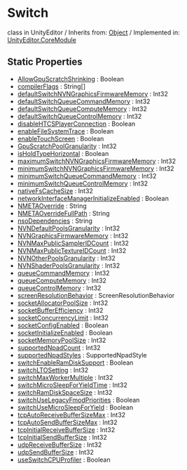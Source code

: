 # Switch
class in UnityEditor
 / Inherits from: <a href="https://docs.unity3d.com/6000.2/Documentation/ScriptReference/Object.html">Object</a> / Implemented in: <a href="https://docs.unity3d.com/6000.2/Documentation/ScriptReference/UnityEditor.CoreModule.html">UnityEditor.CoreModule</a>

## Static Properties
- <a href="https://docs.unity3d.com/6000.2/Documentation/ScriptReference/Switch-AllowGpuScratchShrinking.html">AllowGpuScratchShrinking</a> : Boolean
- <a href="https://docs.unity3d.com/6000.2/Documentation/ScriptReference/Switch-compilerFlags.html">compilerFlags</a> : String[]
- <a href="https://docs.unity3d.com/6000.2/Documentation/ScriptReference/Switch-defaultSwitchNVNGraphicsFirmwareMemory.html">defaultSwitchNVNGraphicsFirmwareMemory</a> : Int32
- <a href="https://docs.unity3d.com/6000.2/Documentation/ScriptReference/Switch-defaultSwitchQueueCommandMemory.html">defaultSwitchQueueCommandMemory</a> : Int32
- <a href="https://docs.unity3d.com/6000.2/Documentation/ScriptReference/Switch-defaultSwitchQueueComputeMemory.html">defaultSwitchQueueComputeMemory</a> : Int32
- <a href="https://docs.unity3d.com/6000.2/Documentation/ScriptReference/Switch-defaultSwitchQueueControlMemory.html">defaultSwitchQueueControlMemory</a> : Int32
- <a href="https://docs.unity3d.com/6000.2/Documentation/ScriptReference/Switch-disableHTCSPlayerConnection.html">disableHTCSPlayerConnection</a> : Boolean
- <a href="https://docs.unity3d.com/6000.2/Documentation/ScriptReference/Switch-enableFileSystemTrace.html">enableFileSystemTrace</a> : Boolean
- <a href="https://docs.unity3d.com/6000.2/Documentation/ScriptReference/Switch-enableTouchScreen.html">enableTouchScreen</a> : Boolean
- <a href="https://docs.unity3d.com/6000.2/Documentation/ScriptReference/Switch-GpuScratchPoolGranularity.html">GpuScratchPoolGranularity</a> : Int32
- <a href="https://docs.unity3d.com/6000.2/Documentation/ScriptReference/Switch-isHoldTypeHorizontal.html">isHoldTypeHorizontal</a> : Boolean
- <a href="https://docs.unity3d.com/6000.2/Documentation/ScriptReference/Switch-maximumSwitchNVNGraphicsFirmwareMemory.html">maximumSwitchNVNGraphicsFirmwareMemory</a> : Int32
- <a href="https://docs.unity3d.com/6000.2/Documentation/ScriptReference/Switch-minimumSwitchNVNGraphicsFirmwareMemory.html">minimumSwitchNVNGraphicsFirmwareMemory</a> : Int32
- <a href="https://docs.unity3d.com/6000.2/Documentation/ScriptReference/Switch-minimumSwitchQueueCommandMemory.html">minimumSwitchQueueCommandMemory</a> : Int32
- <a href="https://docs.unity3d.com/6000.2/Documentation/ScriptReference/Switch-minimumSwitchQueueControlMemory.html">minimumSwitchQueueControlMemory</a> : Int32
- <a href="https://docs.unity3d.com/6000.2/Documentation/ScriptReference/Switch-nativeFsCacheSize.html">nativeFsCacheSize</a> : Int32
- <a href="https://docs.unity3d.com/6000.2/Documentation/ScriptReference/Switch-networkInterfaceManagerInitializeEnabled.html">networkInterfaceManagerInitializeEnabled</a> : Boolean
- <a href="https://docs.unity3d.com/6000.2/Documentation/ScriptReference/Switch-NMETAOverride.html">NMETAOverride</a> : String
- <a href="https://docs.unity3d.com/6000.2/Documentation/ScriptReference/Switch-NMETAOverrideFullPath.html">NMETAOverrideFullPath</a> : String
- <a href="https://docs.unity3d.com/6000.2/Documentation/ScriptReference/Switch-nsoDependencies.html">nsoDependencies</a> : String
- <a href="https://docs.unity3d.com/6000.2/Documentation/ScriptReference/Switch-NVNDefaultPoolsGranularity.html">NVNDefaultPoolsGranularity</a> : Int32
- <a href="https://docs.unity3d.com/6000.2/Documentation/ScriptReference/Switch-NVNGraphicsFirmwareMemory.html">NVNGraphicsFirmwareMemory</a> : Int32
- <a href="https://docs.unity3d.com/6000.2/Documentation/ScriptReference/Switch-NVNMaxPublicSamplerIDCount.html">NVNMaxPublicSamplerIDCount</a> : Int32
- <a href="https://docs.unity3d.com/6000.2/Documentation/ScriptReference/Switch-NVNMaxPublicTextureIDCount.html">NVNMaxPublicTextureIDCount</a> : Int32
- <a href="https://docs.unity3d.com/6000.2/Documentation/ScriptReference/Switch-NVNOtherPoolsGranularity.html">NVNOtherPoolsGranularity</a> : Int32
- <a href="https://docs.unity3d.com/6000.2/Documentation/ScriptReference/Switch-NVNShaderPoolsGranularity.html">NVNShaderPoolsGranularity</a> : Int32
- <a href="https://docs.unity3d.com/6000.2/Documentation/ScriptReference/Switch-queueCommandMemory.html">queueCommandMemory</a> : Int32
- <a href="https://docs.unity3d.com/6000.2/Documentation/ScriptReference/Switch-queueComputeMemory.html">queueComputeMemory</a> : Int32
- <a href="https://docs.unity3d.com/6000.2/Documentation/ScriptReference/Switch-queueControlMemory.html">queueControlMemory</a> : Int32
- <a href="https://docs.unity3d.com/6000.2/Documentation/ScriptReference/Switch-screenResolutionBehavior.html">screenResolutionBehavior</a> : ScreenResolutionBehavior
- <a href="https://docs.unity3d.com/6000.2/Documentation/ScriptReference/Switch-socketAllocatorPoolSize.html">socketAllocatorPoolSize</a> : Int32
- <a href="https://docs.unity3d.com/6000.2/Documentation/ScriptReference/Switch-socketBufferEfficiency.html">socketBufferEfficiency</a> : Int32
- <a href="https://docs.unity3d.com/6000.2/Documentation/ScriptReference/Switch-socketConcurrencyLimit.html">socketConcurrencyLimit</a> : Int32
- <a href="https://docs.unity3d.com/6000.2/Documentation/ScriptReference/Switch-socketConfigEnabled.html">socketConfigEnabled</a> : Boolean
- <a href="https://docs.unity3d.com/6000.2/Documentation/ScriptReference/Switch-socketInitializeEnabled.html">socketInitializeEnabled</a> : Boolean
- <a href="https://docs.unity3d.com/6000.2/Documentation/ScriptReference/Switch-socketMemoryPoolSize.html">socketMemoryPoolSize</a> : Int32
- <a href="https://docs.unity3d.com/6000.2/Documentation/ScriptReference/Switch-supportedNpadCount.html">supportedNpadCount</a> : Int32
- <a href="https://docs.unity3d.com/6000.2/Documentation/ScriptReference/Switch-supportedNpadStyles.html">supportedNpadStyles</a> : SupportedNpadStyle
- <a href="https://docs.unity3d.com/6000.2/Documentation/ScriptReference/Switch-switchEnableRamDiskSupport.html">switchEnableRamDiskSupport</a> : Boolean
- <a href="https://docs.unity3d.com/6000.2/Documentation/ScriptReference/Switch-switchLTOSetting.html">switchLTOSetting</a> : Int32
- <a href="https://docs.unity3d.com/6000.2/Documentation/ScriptReference/Switch-switchMaxWorkerMultiple.html">switchMaxWorkerMultiple</a> : Int32
- <a href="https://docs.unity3d.com/6000.2/Documentation/ScriptReference/Switch-switchMicroSleepForYieldTime.html">switchMicroSleepForYieldTime</a> : Int32
- <a href="https://docs.unity3d.com/6000.2/Documentation/ScriptReference/Switch-switchRamDiskSpaceSize.html">switchRamDiskSpaceSize</a> : Int32
- <a href="https://docs.unity3d.com/6000.2/Documentation/ScriptReference/Switch-switchUseLegacyFmodPriorities.html">switchUseLegacyFmodPriorities</a> : Boolean
- <a href="https://docs.unity3d.com/6000.2/Documentation/ScriptReference/Switch-switchUseMicroSleepForYield.html">switchUseMicroSleepForYield</a> : Boolean
- <a href="https://docs.unity3d.com/6000.2/Documentation/ScriptReference/Switch-tcpAutoReceiveBufferSizeMax.html">tcpAutoReceiveBufferSizeMax</a> : Int32
- <a href="https://docs.unity3d.com/6000.2/Documentation/ScriptReference/Switch-tcpAutoSendBufferSizeMax.html">tcpAutoSendBufferSizeMax</a> : Int32
- <a href="https://docs.unity3d.com/6000.2/Documentation/ScriptReference/Switch-tcpInitialReceiveBufferSize.html">tcpInitialReceiveBufferSize</a> : Int32
- <a href="https://docs.unity3d.com/6000.2/Documentation/ScriptReference/Switch-tcpInitialSendBufferSize.html">tcpInitialSendBufferSize</a> : Int32
- <a href="https://docs.unity3d.com/6000.2/Documentation/ScriptReference/Switch-udpReceiveBufferSize.html">udpReceiveBufferSize</a> : Int32
- <a href="https://docs.unity3d.com/6000.2/Documentation/ScriptReference/Switch-udpSendBufferSize.html">udpSendBufferSize</a> : Int32
- <a href="https://docs.unity3d.com/6000.2/Documentation/ScriptReference/Switch-useSwitchCPUProfiler.html">useSwitchCPUProfiler</a> : Boolean
